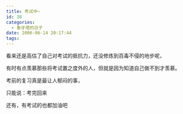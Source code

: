 ```yaml
---
title: 考试中~
id: 38
categories:
  - 象牙塔的日子
date: 2006-06-14 20:17:44
tags:
---
```






看来还是高估了自己对考试的抵抗力，还没修炼到百毒不侵的地步呢，

有时有点羡慕那些将考试置之度外的人，但就是因为知道自己做不到才羡慕。

考前的复习真是最让人郁闷的事，

只能说：考完回来 

 还有，有考试的也都加油吧
